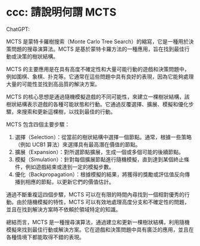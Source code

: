 # ccc: 請說明何謂 MCTS 

ChatGPT:

MCTS 是蒙特卡羅樹搜索（Monte Carlo Tree Search）的縮寫，它是一種用於決策問題的搜尋演算法。MCTS 是基於蒙特卡羅方法的一種應用，旨在找到最佳行動或決策的樹狀結構。

MCTS 的主要應用是在具有高度不確定性和大量可能行動的遊戲和決策問題中，例如圍棋、象棋、扑克等。它通常在這些問題中具有良好的表現，因為它能夠處理大量的可能性並找到高品質的解決方案。

MCTS 的核心思想是通過隨機模擬遊戲的不同可能性，來建立一棵樹狀結構，該樹狀結構表示遊戲的各種可能狀態和行動。它通過反覆選擇、擴展、模擬和優化步驟，來搜索和更新這棵樹，以找到最佳的行動。

MCTS 包含四個主要步驟：

1. 選擇（Selection）：從當前的樹狀結構中選擇一個節點。通常，根據一些策略（例如 UCB1 算法）來選擇具有最高潛在價值的節點。
2. 擴展（Expansion）：對所選節點擴展，生成一個或多個可能的後續節點。
3. 模擬（Simulation）：針對每個擴展節點進行隨機模擬，直到達到某個終止條件，例如遊戲結束或達到一定的模擬步數。
4. 優化（Backpropagation）：根據模擬的結果，將獲得的獎勵或評估值反向傳播到相應的節點，以更新它們的價值估計。

通過不斷重複這四個步驟，MCTS 可以在有限的時間內尋找到一個相對優秀的行動。由於隨機模擬的特性，MCTS 可以有效地處理高度分支和不確定性的問題，並且在找到解決方案時不依賴於領域特定的知識。

總結而言，MCTS 是一種搜尋演算法，通過建立和更新一棵樹狀結構，利用隨機模擬來找到最佳行動或解決方案。它在遊戲和決策問題中具有廣泛的應用，並且在各種情境下都能取得不錯的表現。

